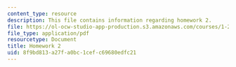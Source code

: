 ```yaml
---
content_type: resource
description: This file contains information regarding homework 2.
file: https://ol-ocw-studio-app-production.s3.amazonaws.com/courses/1-264j-database-internet-and-systems-integration-technologies-fall-2013/8f9bd813a27fa0bc1cefc69680edfc21_MIT1_264JF13_HW2.pdf
file_type: application/pdf
resourcetype: Document
title: Homework 2
uid: 8f9bd813-a27f-a0bc-1cef-c69680edfc21
---
```

